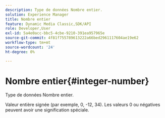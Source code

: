 ```yaml
---
description: Type de données Nombre entier.
solution: Experience Manager
title: Nombre entier
feature: Dynamic Media Classic,SDK/API
role: Developer,User
exl-id: 5a4e0acc-bbc5-4cbe-9210-391ea957965e
source-git-commit: 4f81f755789613222a66bed2961117604ae19e62
workflow-type: tm+mt
source-wordcount: '24'
ht-degree: 0%

---
```


# Nombre entier{#integer-number}

Type de données Nombre entier.

Valeur entière signée (par exemple, 0, -12, 34). Les valeurs 0 ou négatives peuvent avoir une signification spéciale.
